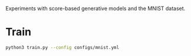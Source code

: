 Experiments with score-based generative models and the MNIST dataset.

# Train 
```bash
python3 train.py --config configs/mnist.yml
```
